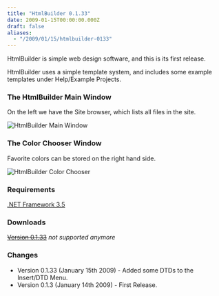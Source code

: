 ```yaml
---
title: "HtmlBuilder 0.1.33"
date: 2009-01-15T00:00:00.000Z
draft: false
aliases:
  - "/2009/01/15/htmlbuilder-0133"
---
```

HtmlBuilder is simple web design software, and this is its first release.

HtmlBuilder uses a simple template system, and includes some example templates under Help/Example Projects.

### The HtmlBuilder Main Window

On the left we have the Site browser, which lists all files in the site.


![HtmlBuilder Main Window](/images/htmlbuilder1.png)

### The Color Chooser Window

Favorite colors can be stored on the right hand side.

![HtmlBuilder Color Chooser](/images/htmlbuildercolorchooser1.png)


### Requirements

[.NET Framework 3.5](http://www.microsoft.com/downloads/details.aspx?FamilyId=AB99342F-5D1A-413D-8319-81DA479AB0D7&amp;amp;displaylang=en)

### Downloads

~~[Version 0.1.33](/downloads/HtmlBuilder.zip)~~ _not supported anymore_

### Changes

* Version 0.1.33 (January 15th 2009) - Added some DTDs to the Insert/DTD Menu.
* Version 0.1.3 (January 14th 2009) - First Release.</li>

